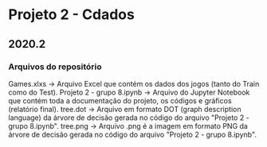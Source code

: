# Projeto 2 - Cdados
## 2020.2

### Arquivos do repositório
Games.xlxs -> Arquivo Excel que contém os dados dos jogos (tanto do Train como do Test).
Projeto 2 - grupo 8.ipynb -> Arquivo do Jupyter Notebook que contém toda a documentação do projeto, os códigos e gráficos (relatório final).
tree.dot -> Arquivo em formato DOT (graph description language) da árvore de decisão gerada no código do arquivo "Projeto 2 - grupo 8.ipynb".
tree.png -> Arquivo .png é a imagem em formato PNG da árvore de decisão gerada no código do arquivo "Projeto 2 - grupo 8.ipynb".
